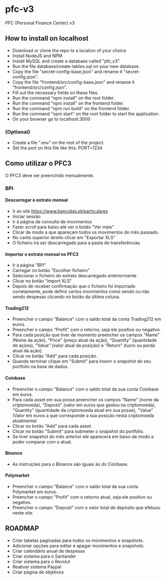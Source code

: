 # pfc-v3
PFC (Personal Finance Center) v3

## How to install on localhost

- Download or clone the repo to a location of your choice
- Install NodeJS and NPM
- Install MySQL and create a database called "pfc_v3".
- Run the file database/create-tables.sql on your new database.
- Copy the file "secret-config-base.json" and rename it "secret-config.json".
- Copy the file "frontend/src/config-base.json" and rename it "frontend/src/config.json".
- Fill out the necessary fields on these files.
- Run the command "npm install" on the root folder.
- Run the command "npm install" on the frontend folder.
- Run the command "npm run build" on the frontend folder.
- Run the command "npm start" on the root folder to start the application.
- On your browser go to localhost:3000

### (Optional)

- Create a file ".env" on the root of the project.
- Set the port on this file like this: PORT=1234

## Como utilizar o PFC3

O PFC3 deve ser preenchido mensalmente.

### BPI

#### Descarregar o extrato mensal

- Ir ao site  https://www.bancobpi.pt/particulares
- Iniciar sessão
- Ir à página de consulta de movimentos
- Fazer scroll para baixo até ver o botão "Ver mais"
- Clicar de modo a que apareçam todos os movimentos do mês passado.
- No canto superior direito clicar em "Exportar XLS"
- O ficheiro irá ser descarregado para a pasta de transferências.

#### Importar o extrato mensal no PFC3

- Ir à página "BPI"
- Carregar no botão "Escolher ficheiro"
- Selecionar o ficheiro do extrato descarregado anteriormente
- Clicar no botão "Import XLS"
- Depois de receber confirmação que o ficheiro foi importado corretamente, pode definir certos movimentos como sendo ou não sendo despesas clicando no botão da última coluna.

#### Trading212

- Preencher o campo "Balance" com o saldo total da conta Trading212 em euros.
- Preencher o campo "Profit" com o retorno, seja ele positivo ou negativo.
- Para cada posição que tiver de momento preencher os campos "Name" (Nome da ação), "Price" (preço atual da ação), "Quantity" (quantidade de ações), "Value" (valor atual da posição) e "Return" (lucro ou perda atual da ação).
- Clicar no botão "Add" para cada posição.
- Quando terminar clique em "Submit" para inserir o snapshot do seu portfolio na base de dados.

#### Coinbase

- Preencher o campo "Balance" com o saldo total da sua conta Coinbase em euros.
- Para cada asset em sua posse preencher os campos "Name" (nome da criptomoeda), "Deposit" (valor em euros que gastou na criptomoeda), "Quantity" (quantidade da criptomoeda atual em sua posse), "Value" (Valor em euros a que corresponde a sua posição nesta criptomoeda atualmente)
- Clicar no botão "Add" para cada asset.
- Clicar no botão "Submit" para submeter o snapshot do portfolio.
- Se tiver snapshot do mês anterior ele aparecerá em baixo de modo a poder comparar com o atual.

#### Binance

- As instruções para o Binance são iguais às do Coinbase.

#### Polymarket

- Preencher o campo "Balance" com o saldo total da sua conta Polymarket em euros.
- Preencher o campo "Profit" com o retorno atual, seja ele positivo ou negativo.
- Preencher o campo "Deposit" com o valor total de depósito que efetuou neste site.

## ROADMAP

- Criar tabelas paginadas para todos os movimentos e snapshots.
- Adicionar opções para editar e apagar movimentos e snapshots.
- Criar calendário anual de despesas
- Criar sistema para o Santander
- Criar sistema para o Revolut
- Reativar sistema Paypal
- Criar página de objetivos